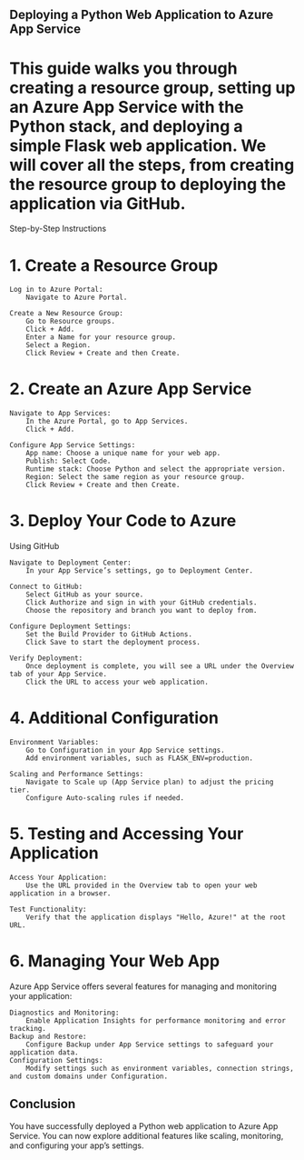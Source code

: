 ## Deploying a Python Web Application to Azure App Service

# This guide walks you through creating a resource group, setting up an Azure App Service with the Python stack, and deploying a simple Flask web application. We will cover all the steps, from creating the resource group to deploying the application via GitHub.

Step-by-Step Instructions
# 1. Create a Resource Group

    Log in to Azure Portal:
        Navigate to Azure Portal.

    Create a New Resource Group:
        Go to Resource groups.
        Click + Add.
        Enter a Name for your resource group.
        Select a Region.
        Click Review + Create and then Create.

# 2. Create an Azure App Service

    Navigate to App Services:
        In the Azure Portal, go to App Services.
        Click + Add.

    Configure App Service Settings:
        App name: Choose a unique name for your web app.
        Publish: Select Code.
        Runtime stack: Choose Python and select the appropriate version.
        Region: Select the same region as your resource group.
        Click Review + Create and then Create.

# 3. Deploy Your Code to Azure
Using GitHub

    Navigate to Deployment Center:
        In your App Service’s settings, go to Deployment Center.

    Connect to GitHub:
        Select GitHub as your source.
        Click Authorize and sign in with your GitHub credentials.
        Choose the repository and branch you want to deploy from.

    Configure Deployment Settings:
        Set the Build Provider to GitHub Actions.
        Click Save to start the deployment process.

    Verify Deployment:
        Once deployment is complete, you will see a URL under the Overview tab of your App Service.
        Click the URL to access your web application.
        
# 4. Additional Configuration

    Environment Variables:
        Go to Configuration in your App Service settings.
        Add environment variables, such as FLASK_ENV=production.

    Scaling and Performance Settings:
        Navigate to Scale up (App Service plan) to adjust the pricing tier.
        Configure Auto-scaling rules if needed.

# 5. Testing and Accessing Your Application

    Access Your Application:
        Use the URL provided in the Overview tab to open your web application in a browser.

    Test Functionality:
        Verify that the application displays "Hello, Azure!" at the root URL.

# 6. Managing Your Web App

Azure App Service offers several features for managing and monitoring your application:

    Diagnostics and Monitoring:
        Enable Application Insights for performance monitoring and error tracking.
    Backup and Restore:
        Configure Backup under App Service settings to safeguard your application data.
    Configuration Settings:
        Modify settings such as environment variables, connection strings, and custom domains under Configuration.

## Conclusion

You have successfully deployed a Python web application to Azure App Service. You can now explore additional features like scaling, monitoring, and configuring your app’s settings.

